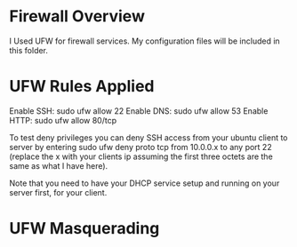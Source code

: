 # Firewall Overview
I Used UFW for firewall services. My configuration files will be included in this folder.
# UFW Rules Applied
Enable SSH: sudo ufw allow 22
Enable DNS: sudo ufw allow 53
Enable HTTP: sudo ufw allow 80/tcp

To test deny privileges you can deny SSH access from your ubuntu client to server by entering
sudo ufw deny proto tcp from 10.0.0.x to any port 22 (replace the x with your clients ip assuming the first three octets are the same as what I have here). 

Note that you need to have your DHCP service setup and running on your server first, for your client.

# UFW Masquerading

